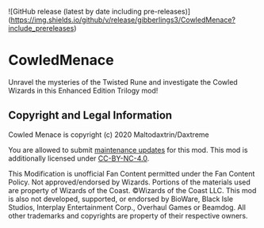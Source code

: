 ![GitHub release (latest by date including pre-releases)]
(https://img.shields.io/github/v/release/gibberlings3/CowledMenace?include_prereleases)

# CowledMenace
Unravel the mysteries of the Twisted Rune and investigate the Cowled Wizards in this Enhanced Edition Trilogy mod!

## Copyright and Legal Information

Cowled Menace is copyright (c) 2020 Maltodaxtrin/Daxtreme

You are allowed to submit [maintenance updates](MAINTENANCE-NOTICE.md) for this mod. This mod is additionally licensed under [CC-BY-NC-4.0](https://creativecommons.org/licenses/by-nc/4.0/).

This Modification is unofficial Fan Content permitted under the Fan Content Policy. Not approved/endorsed by Wizards. Portions of the materials used are property of Wizards of the Coast. ©Wizards of the Coast LLC. This mod is also not developed, supported, or endorsed by BioWare, Black Isle Studios, Interplay Entertainment Corp., Overhaul Games or Beamdog. All other trademarks and copyrights are property of their respective owners.

